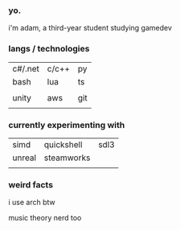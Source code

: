 ### yo.

i'm adam, a third-year student studying gamedev

###  langs / technologies
||||
|---|---|---|
|c#/.net|c/c++|py|
|bash|lua|ts|
||||
|unity|aws|git|
||||

### currently experimenting with
||||
|---|---|---|
|simd|quickshell|sdl3|
|unreal|steamworks||
||||

### weird facts
i use arch btw

music theory nerd too
